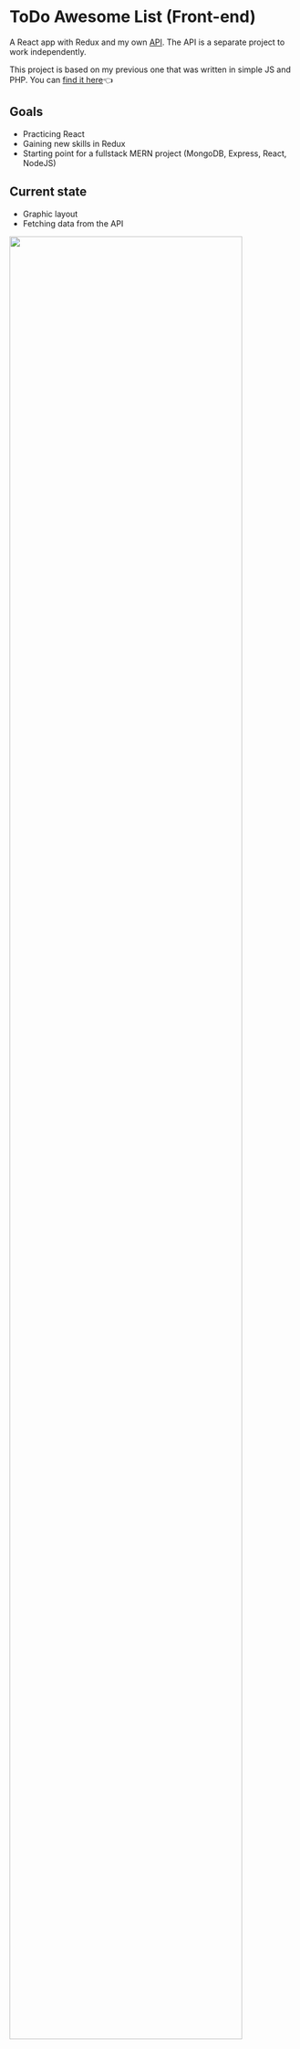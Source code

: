 # ToDo Awesome List (Front-end)
A React app with Redux and my own <a href="https://github.com/ukasz1/ToDo-Awesome-List-API">API</a>. The API is a separate project to work independently.

This project is based on my previous one that was written in simple JS and PHP. You can <a href="https://github.com/ukasz1/PHP_TODO_list">find it here</a>👈

## Goals
- Practicing React
- Gaining new skills in Redux
- Starting point for a fullstack MERN project (MongoDB, Express, React, NodeJS)

## Current state
- Graphic layout
- Fetching data from the API
<img src="https://github.com/ukasz1/essentials/blob/main/todo-awesome-list/todo-view.JPG?raw=true" width="90%" />

## Run project
To run the project please clone this repository, open it, then open your command line and go with <code>npm start</code>. The project should run in the browser on <i>localhost:3000</i>.
